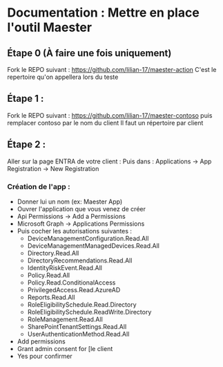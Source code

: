 # Documentation : Mettre en place l'outil Maester

## Étape 0 (À faire une fois uniquement)

Fork le REPO suivant : https://github.com/lilian-17/maester-action
C'est le repertoire qu'on appellera lors du teste

## Étape 1 :

Fork le REPO suivant : https://github.com/lilian-17/maester-contoso puis remplacer contoso par le nom du client
Il faut un répertoire par client

## Étape 2 : 

Aller sur la page ENTRA de votre client : 
Puis dans : 
    Applications -> App Registration -> New Registration

### Création de l'app : 

- Donner lui un nom (ex: Maester App)
- Ouvrer l'application que vous venez de créer
- Api Permissions -> Add a Permissions
- Microsoft Graph -> Applications Permissions
- Puis cocher les autorisations suivantes :
  - DeviceManagementConfiguration.Read.All
  - DeviceManagementManagedDevices.Read.All
  - Directory.Read.All
  - DirectoryRecommendations.Read.All
  - IdentityRiskEvent.Read.All
  - Policy.Read.All
  - Policy.Read.ConditionalAccess
  - PrivilegedAccess.Read.AzureAD
  - Reports.Read.All
  - RoleEligibilitySchedule.Read.Directory
  - RoleEligibilitySchedule.ReadWrite.Directory
  - RoleManagement.Read.All
  - SharePointTenantSettings.Read.All
  - UserAuthenticationMethod.Read.All
- Add permissions
- Grant admin consent for [le client
- Yes pour confirmer

